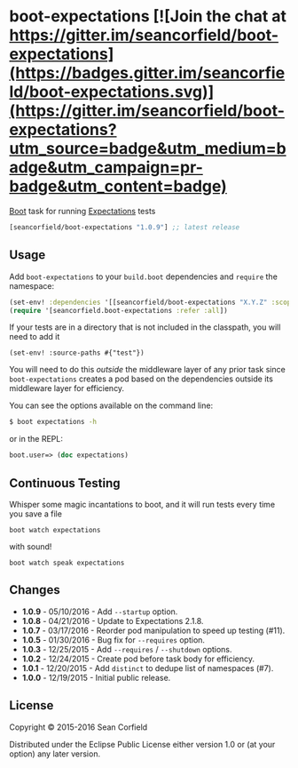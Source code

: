 # boot-expectations [![Join the chat at https://gitter.im/seancorfield/boot-expectations](https://badges.gitter.im/seancorfield/boot-expectations.svg)](https://gitter.im/seancorfield/boot-expectations?utm_source=badge&utm_medium=badge&utm_campaign=pr-badge&utm_content=badge)

[Boot] task for running [Expectations] tests

[](dependency)
```clojure
[seancorfield/boot-expectations "1.0.9"] ;; latest release
```
[](/dependency)

## Usage

Add `boot-expectations` to your `build.boot` dependencies and `require` the
namespace:

```clj
(set-env! :dependencies '[[seancorfield/boot-expectations "X.Y.Z" :scope "test"]])
(require '[seancorfield.boot-expectations :refer :all])
```

If your tests are in a directory that is not included in the classpath, you will need to add it

```
(set-env! :source-paths #{"test"})
```

You will need to do this _outside_ the middleware layer of any prior task since `boot-expectations` creates a pod based on the dependencies outside its middleware layer for efficiency.

You can see the options available on the command line:

```bash
$ boot expectations -h
```

or in the REPL:

```clj
boot.user=> (doc expectations)
```

## Continuous Testing

Whisper some magic incantations to boot, and it will run tests every time you save a file
```
boot watch expectations
```
with sound!
```
boot watch speak expectations
```

## Changes

- **1.0.9** - 05/10/2016 - Add `--startup` option.
- **1.0.8** - 04/21/2016 - Update to Expectations 2.1.8.
- **1.0.7** - 03/17/2016 - Reorder pod manipulation to speed up testing (#11).
- **1.0.5** - 01/30/2016 - Bug fix for `--requires` option.
- **1.0.3** - 12/25/2015 - Add `--requires` / `--shutdown` options.
- **1.0.2** - 12/24/2015 - Create pod before task body for efficiency.
- **1.0.1** - 12/20/2015 - Add `distinct` to dedupe list of namespaces (#7).
- **1.0.0** - 12/19/2015 - Initial public release.

## License

Copyright © 2015-2016 Sean Corfield

Distributed under the Eclipse Public License either version 1.0 or (at
your option) any later version.

[1]: http://clojars.org/seancorfield/boot-expectations/latest-version.svg?cache=5
[2]: http://clojars.org/seancorfield/boot-expectations
[Boot]: https://github.com/boot-clj/boot
[Expectations]: https://github.com/jaycfields/expectations
